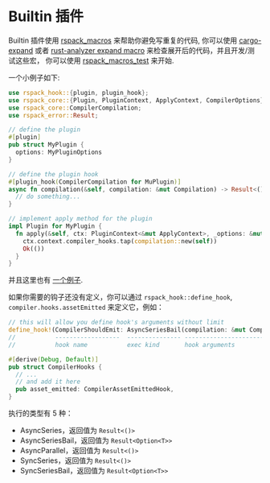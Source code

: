 # Builtin 插件

Builtin 插件使用 [rspack_macros](https://github.com/web-infra-dev/rspack/tree/7cc39cc4bb6f73791a5bcb175137ffd84b105da5/crates/rspack_macros) 来帮助你避免写重复的代码, 你可以使用 [cargo-expand](https://github.com/dtolnay/cargo-expand) 或者 [rust-analyzer expand macro](https://rust-analyzer.github.io/manual.html#expand-macro-recursively) 来检查展开后的代码，并且开发/测试这些宏， 你可以使用 [rspack_macros_test](https://github.com/web-infra-dev/rspack/tree/7cc39cc4bb6f73791a5bcb175137ffd84b105da5/crates/rspack_macros_test) 来开始.

一个小例子如下:

```rust
use rspack_hook::{plugin, plugin_hook};
use rspack_core::{Plugin, PluginContext, ApplyContext, CompilerOptions};
use rspack_core::CompilerCompilation;
use rspack_error::Result;

// define the plugin
#[plugin]
pub struct MyPlugin {
  options: MyPluginOptions
}

// define the plugin hook
#[plugin_hook(CompilerCompilation for MuPlugin)]
async fn compilation(&self, compilation: &mut Compilation) -> Result<()> {
  // do something...
}

// implement apply method for the plugin
impl Plugin for MyPlugin {
  fn apply(&self, ctx: PluginContext<&mut ApplyContext>, _options: &mut CompilerOptions) -> Result<()> {
    ctx.context.compiler_hooks.tap(compilation::new(self))
    Ok(())
  }
}
```

并且这里也有 [一个例子](https://github.com/web-infra-dev/rspack/blob/7cc39cc4bb6f73791a5bcb175137ffd84b105da5/crates/rspack_plugin_ignore/src/lib.rs).

如果你需要的钩子还没有定义，你可以通过 `rspack_hook::define_hook`, `compiler.hooks.assetEmitted` 来定义它，例如：

```rust
// this will allow you define hook's arguments without limit
define_hook!(CompilerShouldEmit: AsyncSeriesBail(compilation: &mut Compilation) -> bool);
//           ------------------  --------------- -----------------------------  -------
//           hook name           exec kind       hook arguments                 return value (Result<Option<bool>>)

#[derive(Debug, Default)]
pub struct CompilerHooks {
  // ...
  // and add it here
  pub asset_emitted: CompilerAssetEmittedHook,
}
```

执行的类型有 5 种：

- AsyncSeries，返回值为 `Result<()>`
- AsyncSeriesBail，返回值为 `Result<Option<T>>`
- AsyncParallel，返回值为 `Result<()>`
- SyncSeries，返回值为 `Result<()>`
- SyncSeriesBail，返回值为 `Result<Option<T>>`
